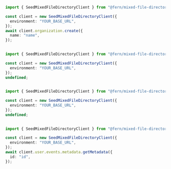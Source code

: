 ```typescript
import { SeedMixedFileDirectoryClient } from "@fern/mixed-file-directory";

const client = new SeedMixedFileDirectoryClient({
  environment: "YOUR_BASE_URL",
});
await client.organization.create({
  name: "name",
});
 
```                        


```typescript
import { SeedMixedFileDirectoryClient } from "@fern/mixed-file-directory";

const client = new SeedMixedFileDirectoryClient({
  environment: "YOUR_BASE_URL",
});
undefined;
 
```                        


```typescript
import { SeedMixedFileDirectoryClient } from "@fern/mixed-file-directory";

const client = new SeedMixedFileDirectoryClient({
  environment: "YOUR_BASE_URL",
});
undefined;
 
```                        


```typescript
import { SeedMixedFileDirectoryClient } from "@fern/mixed-file-directory";

const client = new SeedMixedFileDirectoryClient({
  environment: "YOUR_BASE_URL",
});
await client.user.events.metadata.getMetadata({
  id: "id",
});
 
```                        


